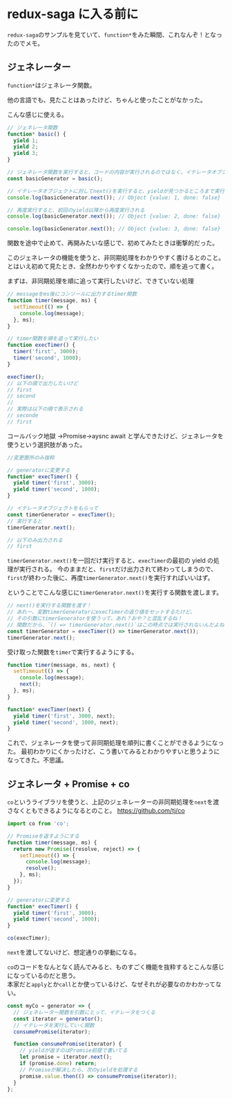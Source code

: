 # redux-saga に入る前に

`redux-saga`のサンプルを見ていて、`function*`をみた瞬間、これなんぞ！となったのでメモ。

## ジェネレーター

`function*`はジェネレータ関数。

他の言語でも、見たことはあったけど、ちゃんと使ったことがなかった。

こんな感じに使える。

```javascript
// ジェネレータ関数
function* basic() {
  yield 1;
  yield 2;
  yield 3;
}

// ジェネレータ関数を実行すると、コードの内容が実行されるのではなく、イテレータオブジェクトが返却される
const basicGenerator = basic();

// イテレータオブジェクトに対してnext()を実行すると、yieldが見つかるところまで実行する
console.log(basicGenerator.next()); // Object {value: 1, done: false}

// 再度実行すると、前回のyield以降から再度実行される
console.log(basicGenerator.next()); // Object {value: 2, done: false}

console.log(basicGenerator.next()); // Object {value: 3, done: false}
```

関数を途中で止めて、再開みたいな感じで、初めてみたときは衝撃的だった。

このジェネレータの機能を使うと、非同期処理をわかりやすく書けるとのこと。
とはいえ初めて見たとき、全然わかりやすくなかったので、順を追って書く。

まずは、非同期処理を順に追って実行したいけど、できていない処理

```javascript
// messageをms後にコンソールに出力するtimer関数
function timer(message, ms) {
  setTimeout(() => {
    console.log(message);
  }, ms);
}

// timer関数を順を追って実行したい
function execTimer() {
  timer('first', 3000);
  timer('second', 1000);
}

execTimer();
// 以下の順で出力したいけど
// first
// second
//
// 実際は以下の順で表示される
// seconde
// first
```

コールバック地獄 →Promise→aysnc await と学んできたけど、ジェネレータを使うという選択肢があった。

```javascript
//変更箇所のみ抜粋

// generatorに変更する
function* execTimer() {
  yield timer('first', 3000);
  yield timer('second', 1000);
}

// イテレータオブジェクトをもらって
const timerGenerator = execTimer();
// 実行すると
timerGenerator.next();

// 以下のみ出力される
// first
```

`timerGenerator.next()`を一回だけ実行すると、`execTimer`の最初の yield の処理が実行される。
今のままだと、`first`だけ出力されて終わってしまうので、`first`が終わった後に、再度`timerGenerator.next()`を実行すればいいはず。

ということでこんな感じに`timerGenerator.next()`を実行する関数を渡します。

```javascript
// next()を実行する関数を渡す！
// あれー、変数timerGeneratorにexecTimerの返り値をセットするたけど、
// その引数にtimerGeneratorを使うって、あれ？おや？と混乱するね！
// 関数だから、`() => timerGenerator.next()`はこの時点では実行されないんだよね
const timerGenerator = execTimer(() => timerGenerator.next());
timerGenerator.next();
```

受け取った関数を`timer`で実行するようにする。

```javascript
function timer(message, ms, next) {
  setTimeout(() => {
    console.log(message);
    next();
  }, ms);
}

function* execTimer(next) {
  yield timer('first', 3000, next);
  yield timer('second', 1000, next);
}
```

これで、ジェネレータを使って非同期処理を順列に書くことができるようになった。
最初わかりにくかったけど、こう書いてみるとわかりやすいと思うようになってきた。不思議。

## ジェネレータ + Promise + co

`co`というライブラリを使うと、上記のジェネレーターの非同期処理を`next`を渡さなくともできるようになるとのこと。
https://github.com/tj/co

```javascript
import co from 'co';

// Promiseを返すようにする
function timer(message, ms) {
  return new Promise((resolve, reject) => {
    setTimeout(() => {
      console.log(message);
      resolve();
    }, ms);
  });
}

// generatorに変更する
function* execTimer() {
  yield timer('first', 3000);
  yield timer('second', 1000);
}

co(execTimer);
```

`next`を渡してないけど、想定通りの挙動になる。

`co`のコードをなんとなく読んでみると、ものすごく機能を抜粋するとこんな感じになっているのだと思う。  
本家だと`apply`とか`call`とか使っているけど、なぜそれが必要なのかわかってない。

```javascript
const myCo = generator => {
  // ジェネレーター関数を引数にとって、イテレータをつくる
  const iterator = generator();
  // イテレータを実行していく関数
  consumePromise(iterator);

  function consumePromise(iterator) {
    // yieldが返すのはPromsie前提で書いてる
    let promise = iterator.next();
    if (promise.done) return;
    // Promiseが解決したら、次のyieldを処理する
    promise.value.then(() => consumePromise(iterator));
  }
};
```
